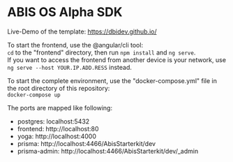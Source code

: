# ABIS OS Alpha SDK

Live-Demo of the template: https://dbidev.github.io/

To start the frontend, use the @angular/cli tool:  
```cd``` to the "frontend" directory, then run ```npm install``` and ```ng serve```.  
If you want to access the frontend from another device is your network, use ```ng serve --host YOUR.IP.ADD.RESS``` instead.
  
To start the complete environment, use the "docker-compose.yml" file in the root directory of this repository:  
```docker-compose up```  
  
The ports are mapped like following:  
* postgres: localhost:5432
* frontend: http://localhost:80
* yoga: http://localhost:4000
* prisma: http://localhost:4466/AbisStarterkit/dev
* prisma-admin: http://localhost:4466/AbisStarterkit/dev/_admin
